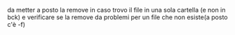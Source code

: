da metter a posto la remove in caso trovo il file in una sola cartella (e non in bck) e
verificare se la remove da problemi per un file che non esiste(a posto c'è -f)
